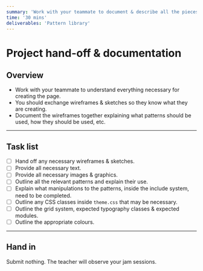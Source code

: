 ```yaml
---
summary: 'Work with your teammate to document & describe all the pieces necessary for creating the page.'
time: '30 mins'
deliverables: 'Pattern library'
---
```


# Project hand-off & documentation

## Overview

- Work with your teammate to understand everything necessary for creating the page.
- You should exchange wireframes & sketches so they know what they are creating.
- Document the wireframes together explaining what patterns should be used, how they should be used, etc.

---

## Task list

- [ ] Hand off any necessary wireframes & sketches.
- [ ] Provide all necessary text.
- [ ] Provide all necessary images & graphics.
- [ ] Outline all the relevant patterns and explain their use.
- [ ] Explain what manipulations to the patterns, inside the include system, need to be completed.
- [ ] Outline any CSS classes inside `theme.css` that may be necessary.
- [ ] Outline the grid system, expected typography classes & expected modules.
- [ ] Outline the appropriate colours.

---

## Hand in

Submit nothing. The teacher will observe your jam sessions.
